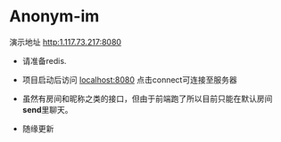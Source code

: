 # Anonym-im

演示地址 <http:1.117.73.217:8080>

* 请准备redis.

* 项目启动后访问 <localhost:8080> 点击connect可连接至服务器

* 虽然有房间和昵称之类的接口，但由于前端跑了所以目前只能在默认房间**send**里聊天。

* 随缘更新